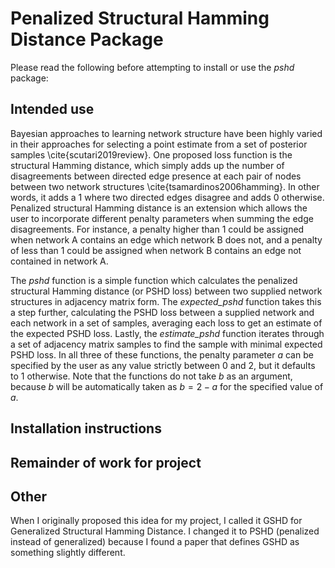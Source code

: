 Penalized Structural Hamming Distance Package
==========================

Please read the following before attempting to install or use the *pshd* package:

## Intended use

Bayesian approaches to learning network structure have been highly varied in their approaches for selecting a point estimate from a set of posterior samples \cite{scutari2019review}. One proposed loss function is the structural Hamming distance, which simply adds up the number of disagreements between directed edge presence at each pair of nodes between two network structures \cite{tsamardinos2006hamming}. In other words, it adds a 1 where two directed edges disagree and adds 0 otherwise. Penalized structural Hamming distance is an extension which allows the user to incorporate different penalty parameters when summing the edge disagreements. For instance, a penalty higher than 1 could be assigned when network A contains an edge which network B does not, and a penalty of less than 1 could be assigned when network B contains an edge not contained in network A.

The *pshd* function is a simple function which calculates the penalized structural Hamming distance (or PSHD loss) between two supplied network structures in adjacency matrix form. The *expected_pshd* function takes this a step further, calculating the PSHD loss between a supplied network and each network in a set of samples, averaging each loss to get an estimate of the expected PSHD loss. Lastly, the *estimate_pshd* function iterates through a set of adjacency matrix samples to find the sample with minimal expected PSHD loss. In all three of these functions, the penalty parameter $a$ can be specified by the user as any value strictly between 0 and 2, but it defaults to 1 otherwise. Note that the functions do not take $b$ as an argument, because $b$ will be automatically taken as $b=2-a$ for the specified value of $a$.

## Installation instructions


## Remainder of work for project


## Other

When I originally proposed this idea for my project, I called it GSHD for Generalized Structural Hamming Distance. I changed it to PSHD (penalized instead of generalized) because I found a paper that defines GSHD as something slightly different.

